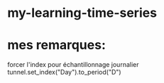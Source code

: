 # my-learning-time-series

# mes remarques:

forcer l'index pour échantillonnage journalier
tunnel.set_index("Day").to_period("D")


